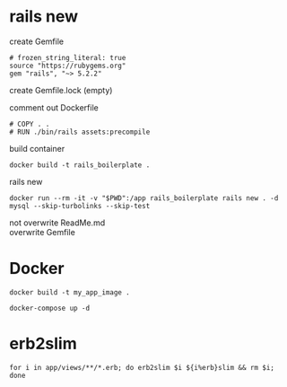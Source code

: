 # rails new
create Gemfile
```
# frozen_string_literal: true
source "https://rubygems.org"
gem "rails", "~> 5.2.2"
```
create Gemfile.lock (empty)

comment out Dockerfile
```
# COPY . .
# RUN ./bin/rails assets:precompile
```

build container
```
docker build -t rails_boilerplate .
```

rails new
```
docker run --rm -it -v "$PWD":/app rails_boilerplate rails new . -d mysql --skip-turbolinks --skip-test
```

not overwrite ReadMe.md  
overwrite Gemfile

# Docker
```
docker build -t my_app_image .
```
```
docker-compose up -d
```

# erb2slim
```
for i in app/views/**/*.erb; do erb2slim $i ${i%erb}slim && rm $i; done
```
